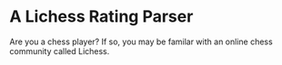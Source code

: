 # A Lichess Rating Parser

Are you a chess player? If so, you may be familar with an online chess community called Lichess.

